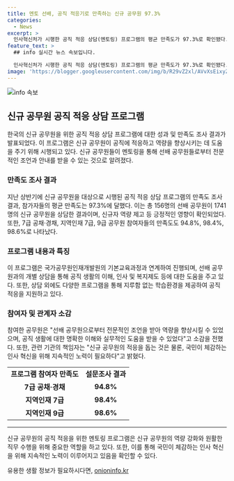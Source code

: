 ```yaml
---
title: 멘토 선배, 공직 적응기로 만족하는 신규 공무원 97.3%
categories:
  - News
excerpt: >
  인사혁신처가 시행한 공직 적응 상담(멘토링) 프로그램의 평균 만족도가 97.3%로 확인됐다. 공채, 경채, 지역인재 7급에 이어 지역인재 9급 신규 공무원을 대상으로 실시된 이번 프로그램은 156명의 선배 공무원과 1741명의 신규 공무원을 연결시켜 신규자 역량 제고 및 고충 해소에 도움이 되는 것으로 확인돼, 만족도는 94.8%에서 98.6%까지 다양한 참가자들에게 도움이 되었다.
feature_text: >
  ## info 실시간 뉴스 속보입니다.

  인사혁신처가 시행한 공직 적응 상담(멘토링) 프로그램의 평균 만족도가 97.3%로 확인됐다. 공채, 경채, 지역인재 7급에 이어 지역인재 9급 신규 공무원을 대상으로 실시된 이번 프로그램은 156명의 선배 공무원과 1741명의 신규 공무원을 연결시켜 신규자 역량 제고 및 고충 해소에 도움이 되는 것으로 확인돼, 만족도는 94.8%에서 98.6%까지 다양한 참가자들에게 도움이 되었다.
image: 'https://blogger.googleusercontent.com/img/b/R29vZ2xl/AVvXsEixyZcFfHzMRdzZMjFBmAUKJYCLCGyLL1o632UiGVXcaFdKo_bkvkuCioo0uUKlGfBVcT3P84aROyZIXSBEx3Aw5nCQ3pTgDom1WDC4m8eifvWiAmWEEVb4x6G_l8C0QH225ldMjyaFvpxGEBGNO37VmDTDMHGhJPq73UglMfDca1-0aw/s1600/blogspot.png'
---
```


<p><img src="https://blogger.googleusercontent.com/img/b/R29vZ2xl/AVvXsEixyZcFfHzMRdzZMjFBmAUKJYCLCGyLL1o632UiGVXcaFdKo_bkvkuCioo0uUKlGfBVcT3P84aROyZIXSBEx3Aw5nCQ3pTgDom1WDC4m8eifvWiAmWEEVb4x6G_l8C0QH225ldMjyaFvpxGEBGNO37VmDTDMHGhJPq73UglMfDca1-0aw/s1600/blogspot.png" alt="info 속보" /></p>

<h2 data-ke-size="size26">신규 공무원 공직 적응 상담 프로그램</h2>

<p data-ke-size="size16">한국의 신규 공무원을 위한 공직 적응 상담 프로그램에 대한 성과 및 만족도 조사 결과가 발표되었다. 이 프로그램은 신규 공무원이 공직에 적응하고 역량을 향상시키는 데 도움을 주기 위해 시행되고 있다. 신규 공무원들이 멘토링을 통해 선배 공무원들로부터 전문적인 조언과 안내를 받을 수 있는 것으로 알려졌다.</p>

<h3 data-ke-size="size24">만족도 조사 결과</h3>

<p data-ke-size="size16">지난 상반기에 신규 공무원을 대상으로 시행된 공직 적응 상담 프로그램의 만족도 조사 결과, 참가자들의 평균 만족도는 97.3%에 달했다. 이는 총 156명의 선배 공무원이 1741명의 신규 공무원을 상담한 결과이며, 신규자 역량 제고 등 긍정적인 영향이 확인되었다. 또한, 7급 공채·경채, 지역인재 7급, 9급 공무원 참여자들의 만족도도 94.8%, 98.4%, 98.6%로 나타났다.</p>

<h3 data-ke-size="size24">프로그램 내용과 특징</h3>

<p data-ke-size="size16">이 프로그램은 국가공무원인재개발원의 기본교육과정과 연계하여 진행되며, 선배 공무원과의 개별 상담을 통해 공직 생활의 이해, 인사 및 복지제도 등에 대한 도움을 주고 있다. 또한, 상담 외에도 다양한 프로그램을 통해 지루함 없는 학습환경을 제공하여 공직 적응을 지원하고 있다.</p>

<h3 data-ke-size="size24">참여자 및 관계자 소감</h3>

<p data-ke-size="size16">참여한 공무원은 "선배 공무원으로부터 전문적인 조언을 받아 역량을 향상시킬 수 있었으며, 공직 생활에 대한 명확한 이해와 실무적인 도움을 받을 수 있었다"고 소감을 전했다. 또한, 관련 기관의 책임자는 "신규 공무원의 적응을 돕는 것은 물론, 국민이 체감하는 인사 혁신을 위해 지속적인 노력이 필요하다"고 밝혔다.</p>

<table>
  <tr>
    <td style="text-align: center; height: 17px;"><b>프로그램 참여자 만족도</b></td>
    <td style="text-align: center; height: 17px;"><b>설문조사 결과</b></td>
  </tr>
  <tr>
    <td style="text-align: center; height: 17px;"><b>7급 공채·경채</b></td>
    <td style="text-align: center; height: 17px;"><b>94.8%</b></td>
  </tr>
  <tr>
    <td style="text-align: center; height: 17px;"><b>지역인재 7급</b></td>
    <td style="text-align: center; height: 17px;"><b>98.4%</b></td>
  </tr>
  <tr>
    <td style="text-align: center; height: 17px;"><b>지역인재 9급</b></td>
    <td style="text-align: center; height: 17px;"><b>98.6%</b></td>
  </tr>
</table>

<hr>

<p data-ke-size="size16">신규 공무원의 공직 적응을 위한 멘토링 프로그램은 신규 공무원의 역량 강화와 원활한 직무 수행을 위해 중요한 역할을 하고 있다. 또한, 이를 통해 국민이 체감하는 인사 혁신을 위해 지속적인 노력이 이루어지고 있음을 확인할 수 있다.</p>
유용한 생활 정보가 필요하시다면, <a href="https://onioninfo.kr" rel="dofollow">onioninfo.kr</a>


